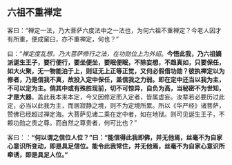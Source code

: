 ## 六祖不重禅定

客曰：“禅定一法，乃大菩萨六度法中之一法也，为何六祖不重禅定？今老人因才有所重，便成窠臼，亦不重禅定，何也？”

曰：“*禅定度乱想，乃大菩萨修行之法，在功勋位上为外绍*。**今悟此我，乃六祖嫡派诞生王子，要行便行，要坐便坐，要眠便眠，不除妄想，不趋真如，只要保任，如大火聚，无一物能泊于上，则证无上正等正觉，又何必假借功勋？彼执禅定以为修者，乃是信我不真，故投入定中保任，盖信我之力弱。即在定中还当以我为主，不可以定为主。倘其中或有殊胜现前，切不可惊异，自负为高，当秘密不为世知，才是大器**。盖此我本来本定，今又因修定而入定者，皆属虚妄。汝辈若必要历过此定，必当以此我为主，而居寂静之境，则不为定境所累。所以《华严经》诸菩萨，赞佛已经超过禅定海。大菩萨见诸二乘在定中者，如在地狱。则可见诞生王子，不赖功勋之贵之尊。而自然之尊贵者，何可比也？”

客曰：：**“何以谓之信位人位？”曰：“能信得此我即佛，并无他焉，丝毫不为自家心意识所变动，即是具足信位。能令此我常住，并无他焉，丝毫不为自家心意识所牵诱，即是具足人位。”**


